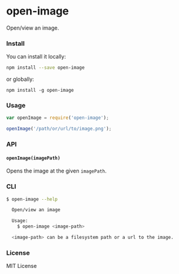 open-image
==========

Open/view an image.


### Install

You can install it locally:

```bash
npm install --save open-image
```

or globally:

```
npm install -g open-image
```


### Usage

```javascript
var openImage = require('open-image');

openImage('/path/or/url/to/image.png');
```


### API

#### `openImage(imagePath)`

Opens the image at the given `imagePath`.


### CLI

```bash
$ open-image --help

  Open/view an image

  Usage:
    $ open-image <image-path>

  <image-path> can be a filesystem path or a url to the image.
```


### License

MIT License
